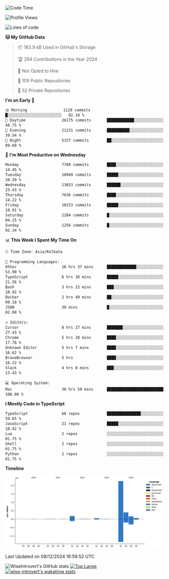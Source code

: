 <!--START_SECTION:waka-->
![Code Time](http://img.shields.io/badge/Code%20Time-1%2C938%20hrs%2043%20mins-blue)

![Profile Views](http://img.shields.io/badge/Profile%20Views-0-blue)

![Lines of code](https://img.shields.io/badge/From%20Hello%20World%20I%27ve%20Written-31.6%20million%20lines%20of%20code-blue)

**🐱 My GitHub Data** 

> 📦 183.9 kB Used in GitHub's Storage 
 > 
> 🏆 294 Contributions in the Year 2024
 > 
> 🚫 Not Opted to Hire
 > 
> 📜 109 Public Repositories 
 > 
> 🔑 52 Private Repositories 
 > 
**I'm an Early 🐤** 

```text
🌞 Morning                1128 commits        █░░░░░░░░░░░░░░░░░░░░░░░░   02.10 % 
🌆 Daytime                26175 commits       ████████████░░░░░░░░░░░░░   48.75 % 
🌃 Evening                21231 commits       ██████████░░░░░░░░░░░░░░░   39.54 % 
🌙 Night                  5157 commits        ██░░░░░░░░░░░░░░░░░░░░░░░   09.60 % 
```
📅 **I'm Most Productive on Wednesday** 

```text
Monday                   7760 commits        ████░░░░░░░░░░░░░░░░░░░░░   14.45 % 
Tuesday                  10949 commits       █████░░░░░░░░░░░░░░░░░░░░   20.39 % 
Wednesday                13653 commits       ██████░░░░░░░░░░░░░░░░░░░   25.43 % 
Thursday                 7636 commits        ████░░░░░░░░░░░░░░░░░░░░░   14.22 % 
Friday                   10153 commits       █████░░░░░░░░░░░░░░░░░░░░   18.91 % 
Saturday                 2284 commits        █░░░░░░░░░░░░░░░░░░░░░░░░   04.25 % 
Sunday                   1256 commits        █░░░░░░░░░░░░░░░░░░░░░░░░   02.34 % 
```


📊 **This Week I Spent My Time On** 

```text
🕑︎ Time Zone: Asia/Kolkata

💬 Programming Languages: 
Other                    16 hrs 37 mins      █████████████░░░░░░░░░░░░   53.90 % 
TypeScript               6 hrs 38 mins       █████░░░░░░░░░░░░░░░░░░░░   21.56 % 
Bash                     3 hrs 22 mins       ███░░░░░░░░░░░░░░░░░░░░░░   10.92 % 
Docker                   2 hrs 49 mins       ██░░░░░░░░░░░░░░░░░░░░░░░   09.18 % 
JSON                     38 mins             █░░░░░░░░░░░░░░░░░░░░░░░░   02.08 % 

🔥 Editors: 
Cursor                   8 hrs 27 mins       ███████░░░░░░░░░░░░░░░░░░   27.43 % 
Chrome                   5 hrs 28 mins       ████░░░░░░░░░░░░░░░░░░░░░   17.76 % 
Unknown Editor           5 hrs 7 mins        ████░░░░░░░░░░░░░░░░░░░░░   16.62 % 
BraveBrowser             5 hrs               ████░░░░░░░░░░░░░░░░░░░░░   16.22 % 
Slack                    4 hrs 8 mins        ███░░░░░░░░░░░░░░░░░░░░░░   13.43 % 

💻 Operating System: 
Mac                      30 hrs 50 mins      █████████████████████████   100.00 % 
```

**I Mostly Code in TypeScript** 

```text
TypeScript               68 repos            ███████████████░░░░░░░░░░   59.65 % 
JavaScript               21 repos            █████░░░░░░░░░░░░░░░░░░░░   18.42 % 
Lua                      2 repos             ░░░░░░░░░░░░░░░░░░░░░░░░░   01.75 % 
Shell                    2 repos             ░░░░░░░░░░░░░░░░░░░░░░░░░   01.75 % 
Python                   2 repos             ░░░░░░░░░░░░░░░░░░░░░░░░░   01.75 % 
```



**Timeline**

![Lines of Code chart](https://raw.githubusercontent.com/wise-introvert/wise-introvert/master/assets/bar_graph.png)


 Last Updated on 08/12/2024 16:59:52 UTC
<!--END_SECTION:waka-->

![WiseIntrovert's GitHub stats](https://github-readme-stats.vercel.app/api?username=wise-introvert&count_private=true&show_icons=true)
[![Top Langs](https://github-readme-stats.vercel.app/api/top-langs/?username=wise-introvert&langs_count=10)](https://github.com/anuraghazra/github-readme-stats)
[![wise-introvert's wakatime stats](https://github-readme-stats.vercel.app/api/wakatime?username=wiseintrovert)](https://github.com/anuraghazra/github-readme-stats)
